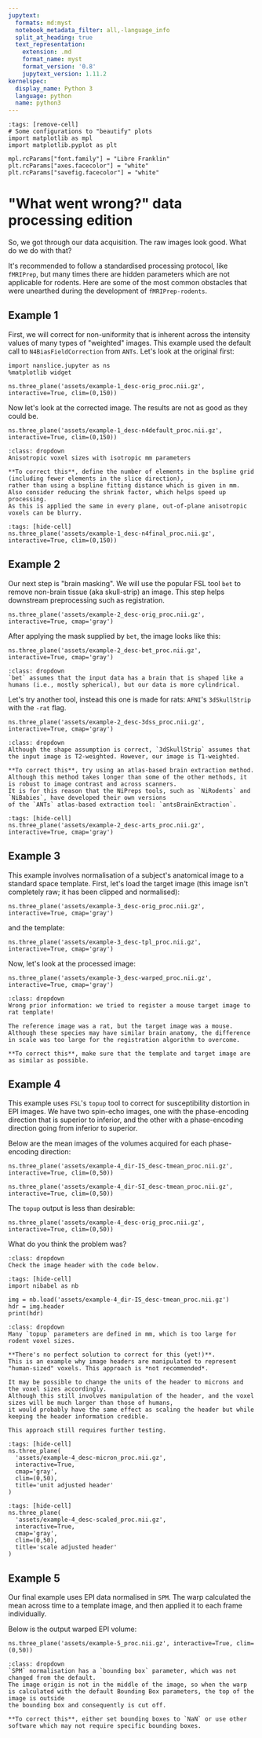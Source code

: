 ```yaml
---
jupytext:
  formats: md:myst
  notebook_metadata_filter: all,-language_info
  split_at_heading: true
  text_representation:
    extension: .md
    format_name: myst
    format_version: '0.8'
    jupytext_version: 1.11.2
kernelspec:
  display_name: Python 3
  language: python
  name: python3
---
```

```{code-cell} python
:tags: [remove-cell]
# Some configurations to "beautify" plots
import matplotlib as mpl
import matplotlib.pyplot as plt

mpl.rcParams["font.family"] = "Libre Franklin"
plt.rcParams["axes.facecolor"] = "white"
plt.rcParams["savefig.facecolor"] = "white"
```

# "What went wrong?" data processing edition
So, we got through our data acquisition.
The raw images look good.
What do we do with that? 

It's recommended to follow a standardised processing protocol, like `fMRIPrep`, but many times
there are hidden parameters which are not applicable for rodents.
Here are some of the most common obstacles that were unearthed during the development of
`fMRIPrep-rodents`.

## Example 1
First, we will correct for non-uniformity that is inherent across the intensity values of many types of "weighted" images.
This example used the default call to `N4BiasFieldCorrection` from `ANTs`.
Let's look at the original first:

```{code-cell} python
import nanslice.jupyter as ns
%matplotlib widget

ns.three_plane('assets/example-1_desc-orig_proc.nii.gz', interactive=True, clim=(0,150))
```

Now let's look at the corrected image. The results are not as good as they could be.

```{code-cell} python
ns.three_plane('assets/example-1_desc-n4default_proc.nii.gz', interactive=True, clim=(0,150))
```

```{admonition} What do you think the problem was?
:class: dropdown
Anisotropic voxel sizes with isotropic mm parameters

**To correct this**, define the number of elements in the bspline grid (including fewer elements in the slice direction), 
rather than using a bspline fitting distance which is given in mm.
Also consider reducing the shrink factor, which helps speed up processing.
As this is applied the same in every plane, out-of-plane anisotropic voxels can be blurry.
```

```{code-cell} python
:tags: [hide-cell]
ns.three_plane('assets/example-1_desc-n4final_proc.nii.gz', interactive=True, clim=(0,150))
```

## Example 2
Our next step is "brain masking".
We will use the popular FSL tool `bet` to remove non-brain tissue (aka skull-strip) an image.
This step helps downstream preprocessing such as registration.

```{code-cell} python
ns.three_plane('assets/example-2_desc-orig_proc.nii.gz', interactive=True, cmap='gray')
```

After applying the mask supplied by `bet`, the image looks like this:
```{code-cell} python
ns.three_plane('assets/example-2_desc-bet_proc.nii.gz', interactive=True, cmap='gray')
```

```{admonition} What do you think the problem was?
:class: dropdown
`bet` assumes that the input data has a brain that is shaped like a humans (i.e., mostly spherical), but our data is more cylindrical.
```

Let's try another tool, instead this one is made for rats: `AFNI`'s `3dSkullStrip` with the `-rat` flag.
```{code-cell} python
ns.three_plane('assets/example-2_desc-3dss_proc.nii.gz', interactive=True, cmap='gray')
```

```{admonition} What do you think the problem was?
:class: dropdown
Although the shape assumption is correct, `3dSkullStrip` assumes that the input image is T2-weighted. However, our image is T1-weighted.

**To correct this**, try using an atlas-based brain extraction method.
Although this method takes longer than some of the other methods, it is robust to image contrast and across scanners.
It is for this reason that the NiPreps tools, such as `NiRodents` and `NiBabies`, have developed their own versions 
of the `ANTs` atlas-based extraction tool: `antsBrainExtraction`.
```

```{code-cell} python
:tags: [hide-cell]
ns.three_plane('assets/example-2_desc-arts_proc.nii.gz', interactive=True, cmap='gray')
```

## Example 3
This example involves normalisation of a subject's anatomical image to a standard space template.
First, let's load the target image (this image isn't completely raw; it has been clipped and normalised):
```{code-cell} python
ns.three_plane('assets/example-3_desc-orig_proc.nii.gz', interactive=True, cmap='gray')
```
and the template:
```{code-cell} python
ns.three_plane('assets/example-3_desc-tpl_proc.nii.gz', interactive=True, cmap='gray')
```

Now, let's look at the processed image:
```{code-cell} python
ns.three_plane('assets/example-3_desc-warped_proc.nii.gz', interactive=True, cmap='gray')
```

```{admonition} What do you think the problem was?
:class: dropdown
Wrong prior information: we tried to register a mouse target image to rat template!

The reference image was a rat, but the target image was a mouse.
Although these species may have similar brain anatomy, the difference in scale was too large for the registration algorithm to overcome.

**To correct this**, make sure that the template and target image are as similar as possible.
```

## Example 4
This example uses `FSL`'s `topup` tool to correct for susceptibility distortion in EPI images.
We have two spin-echo images, one with the phase-encoding direction that is superior to inferior, 
and the other with a phase-encoding direction going from inferior to superior.

Below are the mean images of the volumes acquired for each phase-encoding direction:
```{code-cell} python
ns.three_plane('assets/example-4_dir-IS_desc-tmean_proc.nii.gz', interactive=True, clim=(0,50))
```

```{code-cell} python
ns.three_plane('assets/example-4_dir-SI_desc-tmean_proc.nii.gz', interactive=True, clim=(0,50))
```

The `topup` output is less than desirable:
```{code-cell} python
ns.three_plane('assets/example-4_desc-orig_proc.nii.gz', interactive=True, clim=(0,50))
```

What do you think the problem was?
```{hint}
:class: dropdown
Check the image header with the code below.
```
```{code-cell} python
:tags: [hide-cell]
import nibabel as nb

img = nb.load('assets/example-4_dir-IS_desc-tmean_proc.nii.gz')
hdr = img.header
print(hdr)
```

```{admonition} What was the problem?
:class: dropdown
Many `topup` parameters are defined in mm, which is too large for rodent voxel sizes.

**There's no perfect solution to correct for this (yet!)**.
This is an example why image headers are manipulated to represent "human-sized" voxels. This approach is *not recommended*.

It may be possible to change the units of the header to microns and the voxel sizes accordingly.
Although this still involves manipulation of the header, and the voxel sizes will be much larger than those of humans, 
it would probably have the same effect as scaling the header but while keeping the header information credible.

This approach still requires further testing.
```
```{code-cell} python
:tags: [hide-cell]
ns.three_plane(
  'assets/example-4_desc-micron_proc.nii.gz',
  interactive=True,
  cmap='gray',
  clim=(0,50),
  title='unit adjusted header'
)
```
```{code-cell} python
:tags: [hide-cell]
ns.three_plane(
  'assets/example-4_desc-scaled_proc.nii.gz',
  interactive=True,
  cmap='gray',
  clim=(0,50),
  title='scale adjusted header'
)
```

## Example 5
Our final example uses EPI data normalised in `SPM`.
The warp calculated the mean across time to a template image, and then applied it to each frame individually.

Below is the output warped EPI volume:
```{code-cell} python
ns.three_plane('assets/example-5_proc.nii.gz', interactive=True, clim=(0,50))
```

```{admonition} What was the problem?
:class: dropdown
`SPM` normalisation has a `bounding box` parameter, which was not changed from the default.
The image origin is not in the middle of the image, so when the warp is calculated with the default Bounding Box parameters, the top of the image is outside
the bounding box and consequently is cut off.

**To correct this**, either set bounding boxes to `NaN` or use other software which may not require specific bounding boxes.
```
